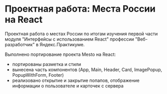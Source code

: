 # Проектная работа: Места России на React

Проектная работа о местах России по итогам изучения первой части модуля "Интерфейсы с использованием React" профессии "Веб-разработчик" в Яндекс.Практикуме.

Выполнено портирование проекта Mesto на React:
* портированы разметка и стили
* вынесена часть компонентов (App, Main, Header, Card, ImagePopup, PopupWithForm, Footer)
* реализовано открытие и закрытие попапов, отображение информации о пользователе и карточек с сервера
